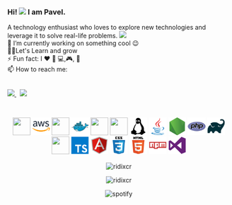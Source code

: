 ### Hi! <a href="#"><img src="https://media.giphy.com/media/hvRJCLFzcasrR4ia7z/giphy.gif" width="25px"></a> I am Pavel.

A technology enthusiast who loves to explore new technologies and leverage it to solve real-life problems. <a href="#"><img src="https://media.giphy.com/media/Kfl09udXYhbjajJwEt/giphy.gif" width="30"></a>
<br />
 🔭 I’m currently working on something cool :wink: <br />
 👨‍💻Let's Learn and grow <br /> 
 ⚡ Fun fact: I :heart:  :dash: :computer:,:video_game:, :turtle:<br /> 
 📫 How to reach me: <br />
 <br />
 <p>
  <a href="https://www.linkedin.com/in/ridixcr/">
    <img src="https://img.shields.io/badge/_-ridixcr-blue?style=flat&logo=linkedin">
  </a> &nbsp; 
  <a href="https://twitter.com/ridixcr">
    <img src="https://img.shields.io/badge/_-ridixcr-blue?style=flat&logo=twitter">
  </a> 
</p>

 <br />
<p align="center">
<img src="https://git-scm.com/images/logos/logomark-orange@2x.png" alt="" width="40" height="40"/>
<img src="https://github.com/devicons/devicon/raw/master/icons/amazonwebservices/amazonwebservices-original.svg" alt="" width="40" height="40"/>
<img src="https://azure.github.io/azure-sdk/images/azure-icon.png" alt="" width="40" height="40"/>
<img src="https://github.com/devicons/devicon/raw/master/icons/docker/docker-original.svg" alt="" width="40" height="40"/>
<img src="https://avatars3.githubusercontent.com/u/13629408?s=200&v=4" alt="" width="40" height="40"/>
<img src="https://vectorified.com/images/agile-icon-29.png" alt="" width="40" height="40"/>
<img src="https://github.com/devicons/devicon/raw/master/icons/linux/linux-plain.svg" alt="" width="40" height="40"/>
<img src="https://github.com/devicons/devicon/raw/master/icons/java/java-original.svg" alt="" width="40" height="40"/>
<img src="https://github.com/devicons/devicon/raw/master/icons/nodejs/nodejs-original.svg" alt="" width="40" height="40"/>
<img src="https://github.com/devicons/devicon/raw/master/icons/php/php-original.svg" alt="" width="40" height="40"/>
<img src="https://github.com/devicons/devicon/raw/master/icons/gradle/gradle-plain.svg" alt="" width="40" height="40"/>
<img src="https://raw.githubusercontent.com/coderjojo/coderjojo/master/img/intellig.png" alt="" width="40" height="40"/>
<img src="https://github.com/devicons/devicon/raw/master/icons/typescript/typescript-original.svg" alt="" width="40" height="40"/>
<img src="https://github.com/devicons/devicon/raw/master/icons/angularjs/angularjs-original.svg" alt="" width="40" height="40"/>
<img src="https://github.com/devicons/devicon/raw/master/icons/css3/css3-original-wordmark.svg" alt="" width="40" height="40"/>
<img src="https://github.com/devicons/devicon/raw/master/icons/html5/html5-original-wordmark.svg" alt="" width="40" height="40"/>
<img src="https://github.com/devicons/devicon/raw/master/icons/npm/npm-original-wordmark.svg" alt="" width="40" height="40"/>
<img src="https://raw.githubusercontent.com/devicons/devicon/master/icons/visualstudio/visualstudio-plain.svg" alt="" width="40" height="40"/>
 </p>
<div align="center">
<img align="center" src="https://github-readme-stats.vercel.app/api?username=ridixcr&show_icons=true&hide_title=true&hide_border=true&count_private=true&hide=contribs" alt="ridixcr" />
</div>
<p align="center"> <img src="https://komarev.com/ghpvc/?username=ridixcr" alt="ridixcr"/></p>
<p align="center">
<img alt="spotify" width="235px" src="https://spotify-github-profile.vercel.app/api/view?uid=2144hyisuqhgpjtjhtzu3iyva&cover_image=true&theme=novatorem" />
</p>
